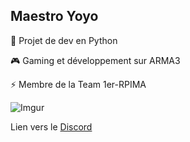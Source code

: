 ## Maestro Yoyo

🐍 Projet de dev en Python

🎮 Gaming et développement sur ARMA3

⚡ Membre de la Team 1er-RPIMA

![Imgur](https://imgur.com/m1NC51l.png)

Lien vers le [Discord](https://discord.gg/un572h7r)
